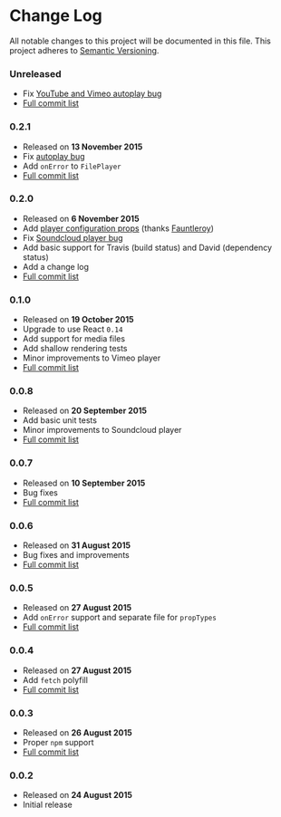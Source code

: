 # Change Log
All notable changes to this project will be documented in this file. This project adheres to [Semantic Versioning](http://semver.org/).


### Unreleased

* Fix [YouTube and Vimeo autoplay bug](https://github.com/CookPete/react-player/issues/7)
* [Full commit list](https://github.com/CookPete/react-player/compare/v0.2.1...master)


### 0.2.1

* Released on **13 November 2015**
* Fix [autoplay bug](https://github.com/CookPete/react-player/issues/10)
* Add `onError` to `FilePlayer`
* [Full commit list](https://github.com/CookPete/react-player/compare/v0.2.0...v0.2.1)


### 0.2.0

* Released on **6 November 2015**
* Add [player configuration props](https://github.com/CookPete/react-player/pull/4) (thanks [Fauntleroy](https://github.com/Fauntleroy))
* Fix [Soundcloud player bug](https://github.com/CookPete/react-player/issues/6)
* Add basic support for Travis (build status) and David (dependency status)
* Add a change log
* [Full commit list](https://github.com/CookPete/react-player/compare/v0.1.0...v0.2.0)


### 0.1.0

* Released on **19 October 2015**
* Upgrade to use React `0.14`
* Add support for media files
* Add shallow rendering tests
* Minor improvements to Vimeo player
* [Full commit list](https://github.com/CookPete/react-player/compare/v0.0.8...v0.1.0)


### 0.0.8

* Released on **20 September 2015**
* Add basic unit tests
* Minor improvements to Soundcloud player
* [Full commit list](https://github.com/CookPete/react-player/compare/v0.0.7...v0.0.8)


### 0.0.7

* Released on **10 September 2015**
* Bug fixes
* [Full commit list](https://github.com/CookPete/react-player/compare/v0.0.6...v0.0.7)


### 0.0.6

* Released on **31 August 2015**
* Bug fixes and improvements
* [Full commit list](https://github.com/CookPete/react-player/compare/v0.0.5...v0.0.6)


### 0.0.5

* Released on **27 August 2015**
* Add `onError` support and separate file for `propTypes`
* [Full commit list](https://github.com/CookPete/react-player/compare/v0.0.4...v0.0.5)


### 0.0.4

* Released on **27 August 2015**
* Add `fetch` polyfill
* [Full commit list](https://github.com/CookPete/react-player/compare/v0.0.3...v0.0.4)


### 0.0.3

* Released on **26 August 2015**
* Proper `npm` support
* [Full commit list](https://github.com/CookPete/react-player/compare/v0.0.2...v0.0.3)


### 0.0.2

* Released on **24 August 2015**
* Initial release


